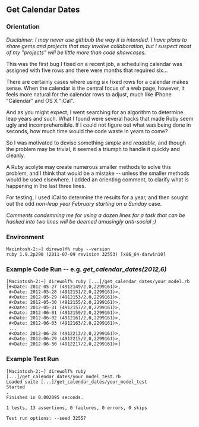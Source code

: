 ## Get Calendar Dates
### Orientation

*Disclaimer: I may never use githbub the way it is intended. I have plans to share gems and projects that may involve collaboration, but I suspect most of my "projects" will be little more than code showcases.*

This was the first bug I fixed on a recent job, a scheduling calendar was assigned with five rows and there were months that required six...

There are certainly cases where using six fixed rows for a calendar makes sense. When the calendar is the central focus of a web page, however, it feels more natural for the calendar rows to adjust, much like iPhone "Calendar" and OS X "iCal".

And as you might expect, I went searching for an algorithm to determine leap years and such. What I found were several hacks that made Ruby seem ugly and incomprehensible. If I could not figure out what was being done in seconds, how much time would the code waste in years to come?

So I was motivated to devise something *simple* and *readable*, and though the problem may be trivial, it seemed a triumph to handle it quickly and cleanly.

A Ruby acolyte may create numerous smaller methods to solve this problem, and I think that would be a mistake -- unless the smaller methods would be used elsewhere. I added an orienting comment, to clarify what is happening in the last three lines.

For testing, I used iCal to determine the results for a year, and then sought out the odd *non-leap year February starting on a Sunday* case.

*Comments condemning me for using a dozen lines for a task that can be hacked into two lines will be deemed amusingly anti-social ;)*


### Environment
    Macintosh-2:~] direwolf% ruby --version
    ruby 1.9.2p290 (2011-07-09 revision 32553) [x86_64-darwin10]


### Example Code Run -- e.g. *get_calendar_dates(2012,6)*
    [Macintosh-2:~] direwolf% ruby [...]/get_calendar_dates/your_model.rb 
    [#<Date: 2012-05-27 (4912149/2,0,2299161)>,
     #<Date: 2012-05-28 (4912151/2,0,2299161)>,
     #<Date: 2012-05-29 (4912153/2,0,2299161)>,
     #<Date: 2012-05-30 (4912155/2,0,2299161)>,
     #<Date: 2012-05-31 (4912157/2,0,2299161)>,
     #<Date: 2012-06-01 (4912159/2,0,2299161)>,
     #<Date: 2012-06-02 (4912161/2,0,2299161)>,
     #<Date: 2012-06-03 (4912163/2,0,2299161)>,
     ...
     #<Date: 2012-06-28 (4912213/2,0,2299161)>,
     #<Date: 2012-06-29 (4912215/2,0,2299161)>,
     #<Date: 2012-06-30 (4912217/2,0,2299161)>]


### Example Test Run
    [Macintosh-2:~] direwolf% ruby [...]/get_calendar_dates/your_model_test.rb
    Loaded suite [...]/get_calendar_dates/your_model_test
    Started
    .
    Finished in 0.002095 seconds.
    
    1 tests, 13 assertions, 0 failures, 0 errors, 0 skips
    
    Test run options: --seed 32557
